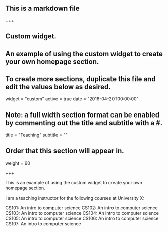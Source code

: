 ## This is a markdown file

+++

## Custom widget.

## An example of using the custom widget to create your own homepage section.

## To create more sections, duplicate this file and edit the values below as desired.

widget = "custom" active = true date = "2016-04-20T00:00:00"

## Note: a full width section format can be enabled by commenting out the title and subtitle with a #.

title = "Teaching" subtitle = ""

## Order that this section will appear in.

weight = 60

+++

This is an example of using the custom widget to create your own homepage section.

I am a teaching instructor for the following courses at University X:

CS101: An intro to computer science
CS102: An intro to computer science
CS103: An intro to computer science
CS104: An intro to computer science
CS105: An intro to computer science
CS106: An intro to computer science
CS107: An intro to computer science
